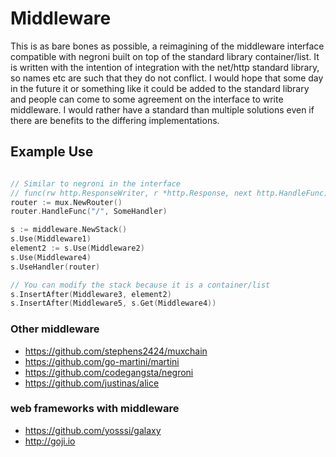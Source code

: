 # Middleware

This is as bare bones as possible, a reimagining of the middleware interface compatible with negroni built on top of the standard library container/list. It is written with the intention of integration with the net/http standard library, so names etc are such that they do not conflict. I would hope that some day in the future it or something like it could be added to the standard library and people can come to some agreement on the interface to write middleware. I would rather have a standard than multiple solutions even if there are benefits to the differing implementations.

## Example Use

~~~ go

// Similar to negroni in the interface 
// func(rw http.ResponseWriter, r *http.Response, next http.HandleFunc)
router := mux.NewRouter()
router.HandleFunc("/", SomeHandler)

s := middleware.NewStack()
s.Use(Middleware1)
element2 := s.Use(Middleware2)
s.Use(Middleware4)
s.UseHandler(router)

// You can modify the stack because it is a container/list
s.InsertAfter(Middleware3, element2)
s.InsertAfter(Middleware5, s.Get(Middleware4))
~~~~

### Other middleware
  - https://github.com/stephens2424/muxchain
  - https://github.com/go-martini/martini
  - https://github.com/codegangsta/negroni
  - https://github.com/justinas/alice

### web frameworks with middleware
  - https://github.com/yosssi/galaxy
  - http://goji.io
